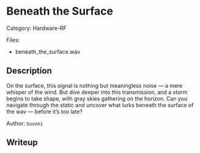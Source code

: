 # Beneath the Surface

Category: Hardware-RF

Files:
- beneath_the_surface.wav

## Description

On the surface, this signal is nothing but meaningless noise — a mere whisper of the wind. But dive deeper into this transmission, and a storm begins to take shape, with gray skies gathering on the horizon. Can you navigate through the static and uncover what lurks beneath the surface of the wav — before it’s too late?

Author: ``Suvoni``

## Writeup